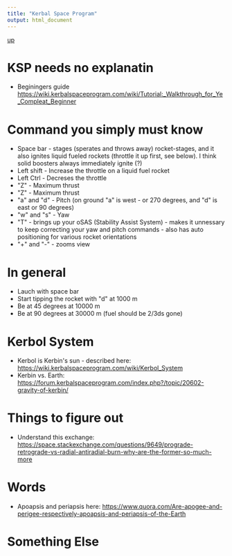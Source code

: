 ```yaml
---
title: "Kerbal Space Program"
output: html_document
---
```

[up](https://mikewise2718.github.io/markdowndocs/)

# KSP needs no explanatin
- Beginingers guide <https://wiki.kerbalspaceprogram.com/wiki/Tutorial:_Walkthrough_for_Ye_Compleat_Beginner>

# Command you simply must know
- Space bar - stages (sperates and throws away) rocket-stages, and it also ignites liquid fueled rockets (throttle it up first, see below). I think solid boosters always immediately ignite (?)
- Left shift - Increase the throttle on a liquid fuel rocket
- Left Ctrl - Decreses the throttle
- "Z" - Maximum thrust
- "Z" - Maximum thrust
- "a" and "d" - Pitch (on ground "a" is west - or 270 degrees, and "d" is east or 90 degrees)
- "w" and "s" - Yaw
- "T" - brings up your oSAS (Stability Assist System) - makes it unnessary to keep correcting your yaw and pitch commands - also has auto positioning for various rocket orientations
- "+" and "-" - zooms view

# In general
- Lauch with space bar
- Start tipping the rocket with "d" at 1000 m
- Be at 45 degrees at 10000 m
- Be at 90 degrees at 30000 m (fuel should be 2/3ds gone)

# Kerbol System
- Kerbol is Kerbin's sun - described here: <https://wiki.kerbalspaceprogram.com/wiki/Kerbol_System>
- Kerbin vs. Earth: <https://forum.kerbalspaceprogram.com/index.php?/topic/20602-gravity-of-kerbin/>


# Things to figure out
- Understand this exchange: <https://space.stackexchange.com/questions/9649/prograde-retrograde-vs-radial-antiradial-burn-why-are-the-former-so-much-more>
 
# Words
- Apoapsis and periapsis here: <https://www.quora.com/Are-apogee-and-perigee-respectively-apoapsis-and-periapsis-of-the-Earth>

# Something Else
